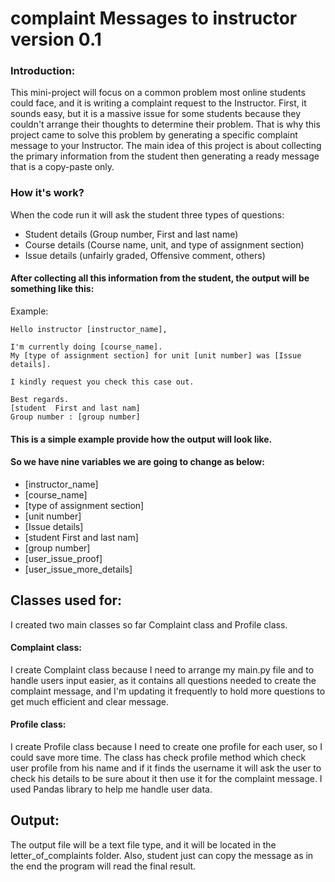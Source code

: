 # complaint Messages to instructor version 0.1
### Introduction:
This mini-project will focus on a common problem most online students could face, and it is writing a complaint request to the Instructor.
First, it sounds easy, but it is a massive issue for some students because they couldn't arrange their thoughts to determine their problem.
That is why this project came to solve this problem by generating a specific complaint message to your Instructor.
The main idea of this project is about collecting the primary information from the student then generating a ready message that is a copy-paste only.
### How it's work?
When the code run it will ask the student three types of questions:
* Student details (Group number, First and last name)
* Course details (Course name, unit, and type of assignment section)
* Issue details (unfairly graded, Offensive comment, others)

#### After collecting all this information from the student, the output will be something like this:

Example:
```
Hello instructor [instructor_name],

I'm currently doing [course_name].
My [type of assignment section] for unit [unit number] was [Issue details].

I kindly request you check this case out.

Best regards.
[student  First and last nam]
Group number : [group number]
```
#### This is a simple example provide how the output will look like.
#### So we have nine variables we are going to change as below:
* [instructor_name]
* [course_name]
* [type of assignment section]
* [unit number]
* [Issue details]
* [student First and last nam]
* [group number]
* [user_issue_proof]
* [user_issue_more_details]

## Classes used for:
I created two main classes so far Complaint class and Profile class.
#### Complaint class:
I create Complaint class because I need to arrange my main.py file and to handle users input easier,
as it contains all questions needed to create the complaint message, and I'm updating it frequently 
to hold more questions to get much efficient and clear message.
#### Profile class:
I create Profile class because I need to create one profile for each user, so I could save more time.
The class has check profile method which check user profile from his name and if it finds the username 
it will ask the user to check his details to be sure about it then use it for the complaint message.
I used Pandas library to help me handle user data.

## Output:

The output file will be a text file type, and it will be located in the letter_of_complaints folder.
Also, student just can copy the message as in the end the program will read the final result.



